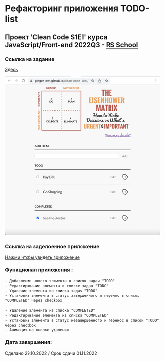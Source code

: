 # Рефакторинг приложения TODO-list
## Проект 'Clean Code S1E1' курса JavaScript/Front-end 2022Q3 - [RS School](https://rs.school/)

### Ссылка на задание
[Здесь](https://github.com/rolling-scopes-school/tasks/blob/master/stage1/modules/clean-code/clean-code-s1e1.md)

<img width="1199" alt="code-quality-task-screenshot" src="screenshot_2022_10_29.png">

### Ссылка на заделоенное приложение
[Нажми чтобы увидеть приложение](https://ginger-owl.github.io/clean-code-s1e1/)

### Функционал приложения :

    - Добавление нового элемента в список задач "TODO"
    - Редактирование элемента в списке задач "TODO"
    - Удаление элемента из списка задач "TODO"
    - Установка элемента в статус завершенного и перенос в список "COMPLETED" через checkbox

    - Удаление элемента из списка "COMPLETED"
    - Редактирование элемента из списка "COMPLETED"
    - Установка элемента в статус незавершенного и перенос в список "TODO" через checkbox
    - Анимация на кнопке удаления

### Дата завершения:
Сделано 29.10.2022 / Срок сдачи 01.11.2022